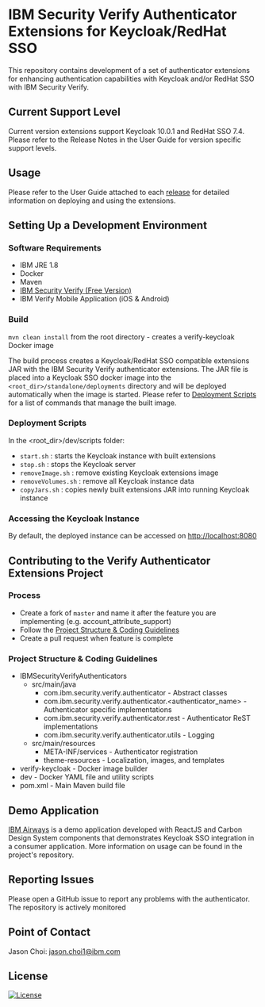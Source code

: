 # IBM Security Verify Authenticator Extensions for Keycloak/RedHat SSO

This repository contains development of a set of authenticator extensions for enhancing authentication capabilities with Keycloak and/or RedHat SSO with IBM Security Verify.

## Current Support Level
Current version extensions support Keycloak 10.0.1 and RedHat SSO 7.4. Please refer to the Release Notes in the User Guide for version specific support levels.

## Usage
Please refer to the User Guide attached to each [release](https://github.com/IBM-Security/verify-keycloak-integration/releases) for detailed information on deploying and using the extensions.

## Setting Up a Development Environment
### Software Requirements
* IBM JRE 1.8
* Docker
* Maven
* [IBM Security Verify (Free Version)](https://www.ibm.com/account/reg/signup?formid=urx-44536)
* IBM Verify Mobile Application (iOS & Android)

### Build
`mvn clean install` from the root directory - creates a verify-keycloak Docker image

The build process creates a Keycloak/RedHat SSO compatible extensions JAR with the IBM Security Verify authenticator extensions. The JAR file is placed into a Keycloak SSO docker image into the `<root_dir>/standalone/deployments` directory and will be deployed automatically when the image is started. Please refer to [Deployment Scripts](#deployment-scripts) for a list of commands that manage the built image.

### Deployment Scripts
In the <root_dir>/dev/scripts folder:
* `start.sh` : starts the Keycloak instance with built extensions
* `stop.sh` : stops the Keycloak server
* `removeImage.sh` : remove existing Keycloak extensions image
* `removeVolumes.sh` : remove all Keycloak instance data
* `copyJars.sh` : copies newly built extensions JAR into running Keycloak instance

### Accessing the Keycloak Instance
By default, the deployed instance can be accessed on [http://localhost:8080](http://localhost:8080)

## Contributing to the Verify Authenticator Extensions Project
### Process
* Create a fork of `master` and name it after the feature you are implementing (e.g. account_attribute_support)
* Follow the [Project Structure & Coding Guidelines](#project-structure--coding-guidelines)
* Create a pull request when feature is complete

### Project Structure & Coding Guidelines
* IBMSecurityVerifyAuthenticators
  * src/main/java
      * com.ibm.security.verify.authenticator - Abstract classes
      * com.ibm.security.verify.authenticator.<authenticator_name> - Authenticator specific implementations
      * com.ibm.security.verify.authenticator.rest - Authenticator ReST implementations
      * com.ibm.security.verify.authenticator.utils - Logging
  * src/main/resources
      * META-INF/services - Authenticator registration
      * theme-resources - Localization, images, and templates
* verify-keycloak - Docker image builder
* dev - Docker YAML file and utility scripts
* pom.xml - Main Maven build file

## Demo Application
[IBM Airways](https://github.com/jason-choi1/ibm-airways-keycloak-sso) is a demo application developed with ReactJS and Carbon Design System components that demonstrates Keycloak SSO integration in a consumer application. More information on usage can be found in the project's repository. 

## Reporting Issues
Please open a GitHub issue to report any problems with the authenticator. The repository is actively monitored

## Point of Contact
Jason Choi: <jason.choi1@ibm.com>

## License
[![License](https://img.shields.io/badge/License-Apache%202.0-blue.svg)](https://opensource.org/licenses/Apache-2.0)
